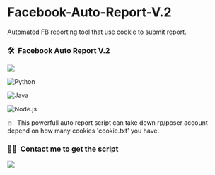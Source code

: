 # Facebook-Auto-Report-V.2
Automated FB reporting tool that use cookie to submit report.
### 🛠 &nbsp;Facebook Auto Report V.2

<image src="/screenshots/Screenshot_2023_0428_224451.png">

![Python](https://img.shields.io/badge/-Python-05122A?style=flat&logo=python)&nbsp;

![Java](https://img.shields.io/badge/-Java-05122A?style=flat&logo=Java&logoColor=FFA518)&nbsp;

![Node.js](https://img.shields.io/badge/-Node.js-05122A?style=flat&logo=node.js)&nbsp;

🔥 &nbsp; This powerfull auto report script can take down rp/poser account depend on how many cookies 'cookie.txt' you have.

### 🤝🏻 &nbsp;Contact me to get the script

<p align="center">

<a href="https://www.facebook.com/profile.php?id=100089164803882"><img src="https://img.shields.io/badge/-@MAHIRO CHAN-1877F2?style=flat&logo=Facebook&logoColor=white"/></a>

</p>
